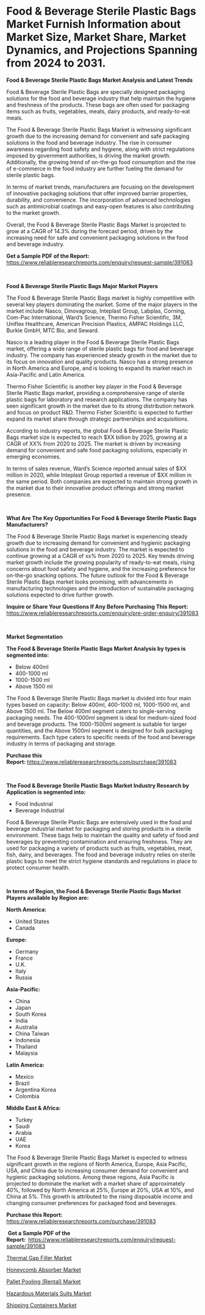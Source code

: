 <p><h1>Food & Beverage Sterile Plastic Bags Market Furnish Information about Market Size, Market Share, Market Dynamics, and Projections Spanning from 2024 to 2031.</h1></p><p><strong>Food & Beverage Sterile Plastic Bags Market Analysis and Latest Trends</strong></p>
<p><p>Food & Beverage Sterile Plastic Bags are specially designed packaging solutions for the food and beverage industry that help maintain the hygiene and freshness of the products. These bags are often used for packaging items such as fruits, vegetables, meats, dairy products, and ready-to-eat meals.</p><p>The Food & Beverage Sterile Plastic Bags Market is witnessing significant growth due to the increasing demand for convenient and safe packaging solutions in the food and beverage industry. The rise in consumer awareness regarding food safety and hygiene, along with strict regulations imposed by government authorities, is driving the market growth. Additionally, the growing trend of on-the-go food consumption and the rise of e-commerce in the food industry are further fueling the demand for sterile plastic bags.</p><p>In terms of market trends, manufacturers are focusing on the development of innovative packaging solutions that offer improved barrier properties, durability, and convenience. The incorporation of advanced technologies such as antimicrobial coatings and easy-open features is also contributing to the market growth.</p><p>Overall, the Food & Beverage Sterile Plastic Bags Market is projected to grow at a CAGR of 14.3% during the forecast period, driven by the increasing need for safe and convenient packaging solutions in the food and beverage industry.</p></p>
<p><strong>Get a Sample PDF of the Report:&nbsp;</strong> <a href="https://www.reliableresearchreports.com/enquiry/request-sample/391083">https://www.reliableresearchreports.com/enquiry/request-sample/391083</a></p>
<p>&nbsp;</p>
<p><strong>Food & Beverage Sterile Plastic Bags Major Market Players</strong></p>
<p><p>The Food & Beverage Sterile Plastic Bags market is highly competitive with several key players dominating the market. Some of the major players in the market include Nasco, Dinovagroup, Inteplast Group, Labplas, Corning, Com-Pac International, Ward’s Science, Thermo Fisher Scientific, 3M, Uniflex Healthcare, American Precision Plastics, AMPAC Holdings LLC, Burkle GmbH, MTC Bio, and Seward.</p><p>Nasco is a leading player in the Food & Beverage Sterile Plastic Bags market, offering a wide range of sterile plastic bags for food and beverage industry. The company has experienced steady growth in the market due to its focus on innovation and quality products. Nasco has a strong presence in North America and Europe, and is looking to expand its market reach in Asia-Pacific and Latin America.</p><p>Thermo Fisher Scientific is another key player in the Food & Beverage Sterile Plastic Bags market, providing a comprehensive range of sterile plastic bags for laboratory and research applications. The company has seen significant growth in the market due to its strong distribution network and focus on product R&D. Thermo Fisher Scientific is expected to further expand its market share through strategic partnerships and acquisitions.</p><p>According to industry reports, the global Food & Beverage Sterile Plastic Bags market size is expected to reach $XX billion by 2025, growing at a CAGR of XX% from 2020 to 2025. The market is driven by increasing demand for convenient and safe food packaging solutions, especially in emerging economies.</p><p>In terms of sales revenue, Ward’s Science reported annual sales of $XX million in 2020, while Inteplast Group reported a revenue of $XX million in the same period. Both companies are expected to maintain strong growth in the market due to their innovative product offerings and strong market presence.</p></p>
<p>&nbsp;</p>
<p><strong>What Are The Key Opportunities For Food & Beverage Sterile Plastic Bags Manufacturers?</strong></p>
<p><p>The Food & Beverage Sterile Plastic Bags market is experiencing steady growth due to increasing demand for convenient and hygienic packaging solutions in the food and beverage industry. The market is expected to continue growing at a CAGR of xx% from 2020 to 2025. Key trends driving market growth include the growing popularity of ready-to-eat meals, rising concerns about food safety and hygiene, and the increasing preference for on-the-go snacking options. The future outlook for the Food & Beverage Sterile Plastic Bags market looks promising, with advancements in manufacturing technologies and the introduction of sustainable packaging solutions expected to drive further growth.</p></p>
<p><strong>Inquire or Share Your Questions If Any Before Purchasing This Report:</strong> <a href="https://www.reliableresearchreports.com/enquiry/pre-order-enquiry/391083">https://www.reliableresearchreports.com/enquiry/pre-order-enquiry/391083</a></p>
<p>&nbsp;</p>
<p><strong>Market Segmentation</strong></p>
<p><strong>The Food & Beverage Sterile Plastic Bags Market Analysis by types is segmented into:</strong></p>
<p><ul><li>Below 400ml</li><li>400-1000 ml</li><li>1000-1500 ml</li><li>Above 1500 ml</li></ul></p>
<p><p>The Food & Beverage Sterile Plastic Bags market is divided into four main types based on capacity: Below 400ml, 400-1000 ml, 1000-1500 ml, and Above 1500 ml. The Below 400ml segment caters to single-serving packaging needs. The 400-1000ml segment is ideal for medium-sized food and beverage products. The 1000-1500ml segment is suitable for larger quantities, and the Above 1500ml segment is designed for bulk packaging requirements. Each type caters to specific needs of the food and beverage industry in terms of packaging and storage.</p></p>
<p><strong>Purchase this Report:&nbsp;</strong><a href="https://www.reliableresearchreports.com/purchase/391083">https://www.reliableresearchreports.com/purchase/391083</a></p>
<p>&nbsp;</p>
<p><strong>The Food & Beverage Sterile Plastic Bags Market Industry Research by Application is segmented into:</strong></p>
<p><ul><li>Food Industrial</li><li>Beverage Industrial</li></ul></p>
<p><p>Food & Beverage Sterile Plastic Bags are extensively used in the food and beverage industrial market for packaging and storing products in a sterile environment. These bags help to maintain the quality and safety of food and beverages by preventing contamination and ensuring freshness. They are used for packaging a variety of products such as fruits, vegetables, meat, fish, dairy, and beverages. The food and beverage industry relies on sterile plastic bags to meet the strict hygiene standards and regulations in place to protect consumer health.</p></p>
<p>&nbsp;</p>
<p><strong>In terms of Region, the Food & Beverage Sterile Plastic Bags Market Players available by Region are:</strong></p>
<p>
    <p> <strong> North America: </strong>
        <ul>
            <li>United States</li>
            <li>Canada</li>
        </ul>
        </p> 
    <p> <strong> Europe: </strong>
        <ul>
            <li>Germany</li>
            <li>France</li>
            <li>U.K.</li>
            <li>Italy</li>
            <li>Russia</li>
        </ul>
        </p> 
    <p> <strong> Asia-Pacific: </strong>
        <ul>
            <li>China</li>
            <li>Japan</li>
            <li>South Korea</li>
            <li>India</li>
            <li>Australia</li>
            <li>China Taiwan</li>
            <li>Indonesia</li>
            <li>Thailand</li>
            <li>Malaysia</li>
        </ul>
        </p> 
    <p> <strong> Latin America: </strong>
        <ul>
            <li>Mexico</li>
            <li>Brazil</li>
            <li>Argentina Korea</li>
            <li>Colombia</li>
        </ul>
        </p> 
    <p> <strong> Middle East & Africa: </strong>
        <ul>
            <li>Turkey</li>
            <li>Saudi</li>
            <li>Arabia</li>
            <li>UAE</li>
            <li>Korea</li>
        </ul>
    </p>
    </p>
<p><p>The Food & Beverage Sterile Plastic Bags Market is expected to witness significant growth in the regions of North America, Europe, Asia Pacific, USA, and China due to increasing consumer demand for convenient and hygienic packaging solutions. Among these regions, Asia Pacific is projected to dominate the market with a market share of approximately 40%, followed by North America at 25%, Europe at 20%, USA at 10%, and China at 5%. This growth is attributed to the rising disposable income and changing consumer preferences for packaged food and beverages.</p></p>
<p><strong>Purchase this Report: </strong><a href="https://www.reliableresearchreports.com/purchase/391083">https://www.reliableresearchreports.com/purchase/391083</a></p>
<p>&nbsp;<strong>Get a Sample PDF of the Report:&nbsp;&nbsp;</strong><a href="https://www.reliableresearchreports.com/enquiry/request-sample/391083">https://www.reliableresearchreports.com/enquiry/request-sample/391083</a></p>
<p><strong></strong></p>
<p><p><a href="https://github.com/kosella/Market-Research-Report-List-2/blob/main/thermal-gap-filler-market.md">Thermal Gap Filler Market</a></p><p><a href="https://github.com/kufem1/Market-Research-Report-List-1/blob/main/honeycomb-absorber-market.md">Honeycomb Absorber Market</a></p><p><a href="https://metal-farmhouse-e95.notion.site/Pallet-Pooling-Rental-Market-Analysis-and-Market-Size-Global-Industry-Overview-Market-Segmentati-37dda37ac4914eab9ed27f65946e63e4">Pallet Pooling (Rental) Market</a></p><p><a href="https://view.publitas.com/reportprime-1/hazardous-materials-suits-market-research-report-provides-thorough-industry-overview-which-offers-an-in-depth-analysis-of-product-trends-and-new-market-divisions/">Hazardous Materials Suits Market</a></p><p><a href="https://gratis-rainforest-2ca.notion.site/Global-Shipping-Containers-Market-by-Types-Applications-and-Major-Players-with-Regional-Growth-Ra-977e0915e44f4b25bd6d28db8cf57ebc">Shipping Containers Market</a></p></p>